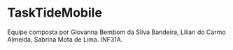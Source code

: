 # TaskTideMobile
Equipe composta por Giovanna Bembom da Silva Bandeira, Lilian do Carmo Almeida, Sabrina Mota de Lima. INF31A.
